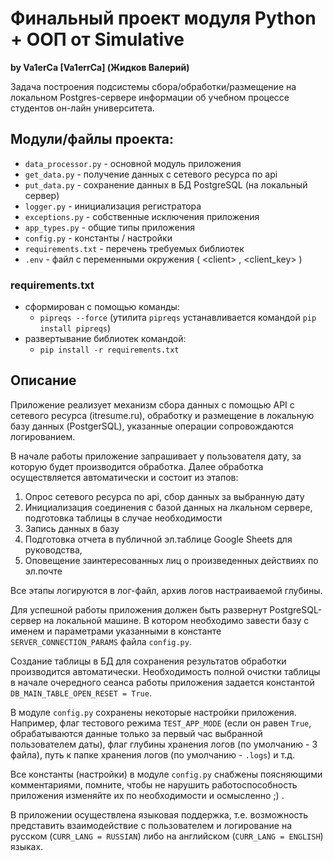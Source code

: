 # Финальный проект модуля Python + ООП от Simulative #
**by Va1erCa [Va1errCa] (Жидков Валерий)**

Задача построения подсистемы сбора/обработки/размещение на локальном Postgres-сервере информации об учебном процессе студентов он-лайн университета.

## Модули/файлы проекта: ##
* `data_processor.py` - основной модуль приложения
* `get_data.py` - получение данных с сетевого ресурса по api
* `put_data.py` - сохранение данных в БД PostgreSQL (на локальный сервер)
* `logger.py` - инициализация регистратора
* `exceptions.py` - собственные исключения приложения
* `app_types.py` - общие типы приложения
* `config.py` - константы / настройки  
* `requirements.txt` - перечень требуемых библиотек
* `.env` - файл с переменными окружения ( \<client> , \<client_key> )

  
### requirements.txt ###
* cформирован с помощью команды:
    * ```pipreqs --force``` (утилита ```pipreqs``` устанавливается командой ```pip install pipreqs```)
* развертывание библиотек командой:
    * ```pip install -r requirements.txt ```

## Описание ##
Приложение реализует механизм сбора данных с помощью API с сетевого ресурса (itresume.ru), обработку и размещение в локальную базу данных (PostgerSQL), указанные операции сопровождаются логированием.

В начале работы приложение запрашивает у пользователя дату, за которую будет производится обработка.
Далее обработка осуществляется автоматически и состоит из этапов:
1. Опрос сетевого ресурса по api, сбор данных за выбранную дату
2. Инициализация соединения с базой данных на лкальном сервере, подготовка таблицы в случае необходимости
3. Запись данных в базу
4. Подготовка отчета в публичной эл.таблице Google Sheets для руководства,  
5. Оповещение заинтересованных лиц о произведенных действиях по эл.почте
   
Все этапы логируются в лог-файл, архив логов настраиваемой глубины. 

Для успешной работы приложения должен быть развернут PostgreSQL-сервер на локальной машине. В котором необходимо завести базу с именем и параметрами указанными в константе `SERVER_CONNECTION_PARAMS` файла `config.py`.

Создание таблицы в БД для сохранения результатов обработки производится автоматически. Необходимость полной очистки таблицы в начале очередного сеанса работы приложения задается константой `DB_MAIN_TABLE_OPEN_RESET = True`.    

В модуле `config.py` сохранены некоторые настройки приложения. Например, флаг тестового режима `TEST_APP_MODE` (если он равен `True`, обрабатываются данные только за первый час выбранной пользователем даты), флаг глубины хранения логов (по умолчанию - 3 файла), путь к папке хранения логов (по умолчанию - `.logs`) и т.д. 

Все константы (настройки) в модуле `config.py` снабжены поясняющими комментариями, помните, чтобы не нарушить работоспособность приложения изменяйте их по необходимости и осмысленно ;) .

В приложении осуществлена языковая поддержка, т.е. возможность представить взаимодействие с пользователем и логирование на русском (`CURR_LANG = RUSSIAN`) либо на английском (`CURR_LANG = ENGLISH`) языках.

